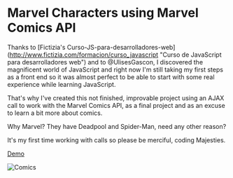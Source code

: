 # Marvel Characters using Marvel Comics API

Thanks to [Fictizia's Curso-JS-para-desarrolladores-web] (http://www.fictizia.com/formacion/curso_javascript "Curso de JavaScript para desarrolladores web") and to @UlisesGascon, I discovered the magnificent world of JavaScript and right now I'm still taking my first steps as a front end so it was almost perfect to be able to start with some real experience while learning JavaScript.

That's why I've created this not finished, improvable project using an AJAX call to work with the Marvel Comics API, as a final project and as an excuse to learn a bit more about comics.

Why Marvel? They have Deadpool and Spider-Man, need any other reason?

It's my first time working with calls so please be merciful, coding Majesties.

[Demo](http://olivercedres.com/playground/marvel/index.html "Marvel Characters using Marvel Comics API")

![Comics](http://the-artifice.com/wp-content/uploads/2016/02/Spider-Man_Deadpool_2_var.jpg)